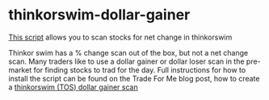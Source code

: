 # thinkorswim-dollar-gainer
[This script](https://github.com/marknokes/thinkorswim-dollar-gainer/blob/main/scan.ts) allows you to scan stocks for net change in thinkorswim

Thinkor swim has a % change scan out of the box, but not a net change scan. Many traders like to use a dollar gainer or dollar loser scan in the pre-market for finding stocks to trad for the day. Full instructions for how to install the script can be found on the Trade For Me blog post, how to create a [thinkorswim (TOS) dollar gainer scan](https://tradeforme.money/trading/how-to-create-a-thinkorswim-tos-dollar-gainer-scan/)
